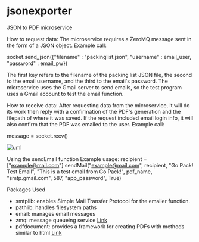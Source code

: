 # jsonexporter
JSON to PDF microservice

How to request data:
The microservice requires a ZeroMQ message sent in the form of a JSON object. Example call:

socket.send_json({"filename" : "packinglist.json", "username" : email_user, "password" : email_pw})

The first key refers to the filename of the packing list JSON file, the second to the email username, and the third to the email's password. The microservice uses the Gmail server to send emails, so the test program uses a Gmail account to test the email function.

How to receive data:
After requesting data from the microservice, it will do its work then reply with a confirmation of the PDF's generation and the filepath of where it was saved. If the request included email login info, it will also confirm that the PDF was emailed to the user. Example call:

message = socket.recv()

![uml](https://github.com/user-attachments/assets/5382e5bd-92d1-45f9-8687-f88d71504a9c)

Using the sendEmail function
Example usage:
recipient = ["example@mail.com"]
sendMail("example@mail.com", recipient, "Go Pack! Test Email", "This is a test email from Go Pack!", pdf_name, "smtp.gmail.com", 587, "app_password", True)

Packages Used
- smtplib: enables Simple Mail Transfer Protocol for the emailer function.
- pathlib: handles filesystem paths
- email: manages email messages
- zmq: message queueing service [Link](https://zeromq.org/)
- pdfdocument: provides a framework for creating PDFs with methods similar to html [Link](https://github.com/matthiask/pdfdocument/)

